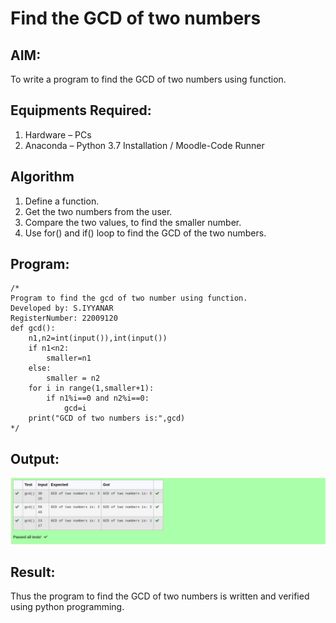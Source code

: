 # Find the GCD of two numbers

## AIM:
To write a program to find the GCD of two numbers using function.

## Equipments Required:
1. Hardware – PCs
2. Anaconda – Python 3.7 Installation / Moodle-Code Runner

## Algorithm
1. Define a function.
2. Get the two numbers from the user.
3. Compare the two values, to find the smaller number.
4. Use for() and if() loop to find the GCD of the two numbers.

## Program:
```
/*
Program to find the gcd of two number using function.
Developed by: S.IYYANAR
RegisterNumber: 22009120
def gcd():
    n1,n2=int(input()),int(input())
    if n1<n2:
        smaller=n1
    else:
        smaller = n2
    for i in range(1,smaller+1):
        if n1%i==0 and n2%i==0:
            gcd=i
    print("GCD of two numbers is:",gcd) 
*/
```

## Output:
![gcd of two number](./GCD%20of%20two%20niumbers.png)


## Result:
Thus the program to find the GCD of two numbers is written and verified using python programming.
